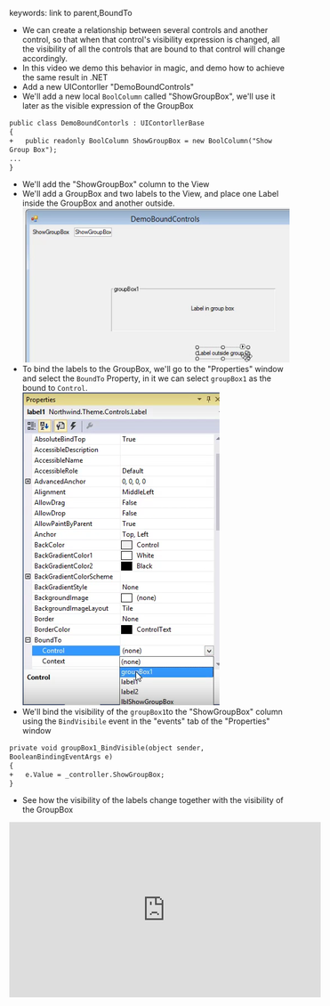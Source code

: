 ﻿keywords: link to parent,BoundTo

* We can create a relationship between several controls and another control, so that when that control's visibility expression is changed, all the visibility of all the controls that are bound to that control will change accordingly.
* In this video we demo this behavior in magic, and demo how to achieve the same result in .NET
* Add a new UIContorller "DemoBoundControls" 
* We'll add a new local `BoolColumn` called "ShowGroupBox", we'll use it later as the visible expression of the GroupBox
```csdiff
public class DemoBoundContorls : UIContorllerBase
{
+   public readonly BoolColumn ShowGroupBox = new BoolColumn("Show Group Box");
...
}
``` 
* We'll add the "ShowGroupBox" column to the View
* We'll add a GroupBox and two labels to the View, and place one Label inside the GroupBox and another outside.  
![2017 03 05 18H10 50](2017-03-05_18h10_50.png)
* To bind the labels to the GroupBox, we'll go to the "Properties" window and select the `BoundTo` Property, in it we can select `groupBox1` as the bound to  `Control`.  
![2017 03 05 18H12 20](2017-03-05_18h12_20.png)
* We'll bind the visibility of the `groupBox1`to the "ShowGroupBox" column using the `BindVisibile` event in the "events" tab of the "Properties" window
```csdiff
private void groupBox1_BindVisible(object sender, BooleanBindingEventArgs e)
{
+   e.Value = _controller.ShowGroupBox;
}
```
* See how the visibility of the labels change together with the visibility of the GroupBox

<iframe width="560" height="315" src="https://www.youtube.com/embed/WKQrW2CBbOI?list=PL1DEQjXG2xnJAj9_s5itTMM-n7zpLKEnC" frameborder="0" allowfullscreen></iframe>